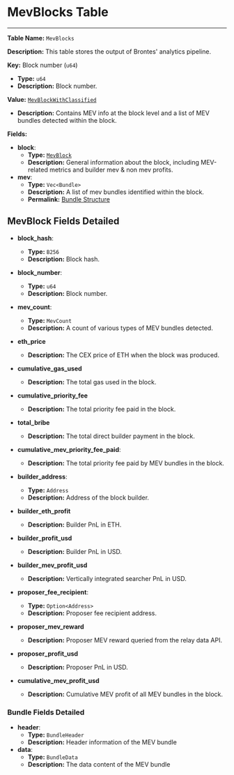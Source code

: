 # MevBlocks Table

---

**Table Name:** `MevBlocks`

**Description:** This table stores the output of Brontes' analytics pipeline.

**Key:** Block number (`u64`)

- **Type:** `u64`
- **Description:** Block number.

**Value:** [`MevBlockWithClassified`](https://github.com/SorellaLabs/brontes/blob/e9935b20922ffcef21471de888dc9d695bc2bd03/crates/brontes-types/src/db/mev_block.rs#L9)

- **Description:** Contains MEV info at the block level and a list of MEV bundles detected within the block.

**Fields:**

- **block**:
  - **Type:** [`MevBlock`](https://github.com/SorellaLabs/brontes/blob/e9935b20922ffcef21471de888dc9d695bc2bd03/crates/brontes-types/src/mev/block.rs#L29)
  - **Description:** General information about the block, including MEV-related metrics and builder mev & non mev profits.
- **mev**:
  - **Type:** `Vec<Bundle>`
  - **Description:** A list of mev bundles identified within the block.
  - **Permalink:** [Bundle Structure](https://github.com/SorellaLabs/brontes/blob/e9935b20922ffcef21471de888dc9d695bc2bd03/crates/brontes-types/src/mev/bundle/mod.rs#L30)

## MevBlock Fields Detailed

- **block_hash**:
  - **Type:** `B256`
  - **Description:** Block hash.
- **block_number**:
  - **Type:** `u64`
  - **Description:** Block number.
- **mev_count**:
  - **Type:** `MevCount`
  - **Description:** A count of various types of MEV bundles detected.
- **eth_price**
  - **Description:** The CEX price of ETH when the block was produced.
- **cumulative_gas_used**
  - **Description:** The total gas used in the block.
- **cumulative_priority_fee**
  - **Description:** The total priority fee paid in the block.
- **total_bribe**
  - **Description:** The total direct builder payment in the block.
- **cumulative_mev_priority_fee_paid**:
  - **Description:** The total priority fee paid by MEV bundles in the block.
- **builder_address**:
  - **Type:** `Address`
  - **Description:** Address of the block builder.
- **builder_eth_profit**
  - **Description:** Builder PnL in ETH.
- **builder_profit_usd**
  - **Description:** Builder PnL in USD.
- **builder_mev_profit_usd**

  - **Description:** Vertically integrated searcher PnL in USD.

- **proposer_fee_recipient**:
  - **Type:** `Option<Address>`
  - **Description:** Proposer fee recipient address.
- **proposer_mev_reward**
  - **Description:** Proposer MEV reward queried from the relay data API.
- **proposer_profit_usd**
  - **Description:** Proposer PnL in USD.
- **cumulative_mev_profit_usd**
  - **Description:** Cumulative MEV profit of all MEV bundles in the block.

### Bundle Fields Detailed

- **header**:
  - **Type:** `BundleHeader`
  - **Description:** Header information of the MEV bundle
- **data**:
  - **Type:** `BundleData`
  - **Description:** The data content of the MEV bundle
